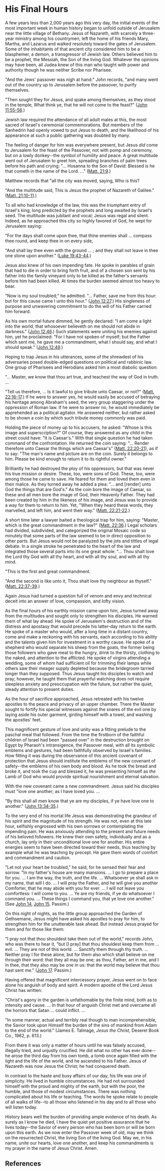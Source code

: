 # His Final Hours

A few years less than 2,000 years ago this very day, the initial events of the
most important week in human history began to unfold outside of Jerusalem near
the little village of Bethany. Jesus of Nazareth, with scarcely a three-year
ministry among his countrymen, left the home of his friends Mary, Martha, and
Lazarus and walked resolutely toward the gates of Jerusalem. Some of the
inhabitants of that ancient city considered him to be a blasphemer, a demon, a
transgressor of Jewish law. Others believed him to be a prophet, the Messiah,
the Son of the living God. Whatever the opinions may have been, all Judea knew
of this man who taught with power and authority though he was neither Scribe
nor Pharisee.

"And the Jews' passover was nigh at hand:" John records, "and many went out of
the country up to Jerusalem before the passover, to purify themselves.

"Then sought they for Jesus, and spake among themselves, as they stood in the
temple, What think ye, that he will not come to the feast?" ([John
11:55-56](/scriptures/nt/john/11.55-56?lang=eng#54).)

Jewish law required the attendance of all adult males at this, the most sacred
of Israel's ceremonial commemorations. But members of the Sanhedrin had openly
vowed to put Jesus to death, and the likelihood of his appearance at such a
public gathering was doubted by many.

The feeling of danger for him was everywhere present, but Jesus _did_ come to
Jerusalem for the feast of the Passover, not with pomp and ceremony, but on a
lowly donkey--the symbol of humility and peace. A great multitude went out of
Jerusalem to greet him, spreading branches of palm trees before his path and
crying: "... Hosanna to the Son of David: Blessed is he that cometh in the name
of the Lord. ..." ([Matt. 21:9](/scriptures/nt/matt/21.9?lang=eng#8).)

Matthew records that "all the city was moved, saying, Who is this?

"And the multitude said, This is Jesus the prophet of Nazareth of Galilee."
([Matt. 21:10-11](/scriptures/nt/matt/21.10-11?lang=eng#9).)

To all who had knowledge of the law, this was the triumphant entry of Israel's
king, long predicted by the prophets and long awaited by Israel's seed. The
multitude was jubilant and vocal; Jesus was regal and silent. Indeed, as he
approached this city so highly favored of God, he wept for Jerusalem saying:

"For the days shall come upon thee, that thine enemies shall ... compass thee
round, and keep thee in on every side,

"And shall lay thee even with the ground ... ; and they shall not leave in thee
one stone upon another." ([Luke
19:43-44](/scriptures/nt/luke/19.43-44?lang=eng#42).)

Jesus also knew of his own impending fate. He spoke in parables of grain that
had to die in order to bring forth fruit, and of a chosen son sent by his
father into the family vineyard only to be killed as the father's servants
before him had been killed. At times the burden seemed almost too heavy to
bear.

"Now is my soul troubled;" he admitted. "... Father, save me from this hour: but
for this cause came I unto this hour." ([John
12:27](/scriptures/nt/john/12.27?lang=eng#26).) His singleness of purpose and
unwavering commitment to do the will of his Father carried him forward.

As his own mortal future dimmed, he gently declared: "I am come a light into
the world, that whosoever believeth on me should not abide in darkness."
([John 12:46](/scriptures/nt/john/12.46?lang=eng#45).) Such statements were
uniting his enemies against him, yet he proclaimed: "For I have not spoken of
myself; but the Father which sent me, he gave me a commandment, what I should
say, and what I should speak." ([John
12:49](/scriptures/nt/john/12.49?lang=eng#48).)

Hoping to trap Jesus in his utterances, some of the shrewdest of his
adversaries posed double-edged questions on political and rabbinic law. One
group of Pharisees and Herodians asked him a most diabolic question:

"... Master, we know that thou art true, and teachest the way of God in truth. ...

"Tell us therefore, ... Is it lawful to give tribute unto Caesar, or not?"
([Matt. 22:16-17](/scriptures/nt/matt/22.16-17?lang=eng#15).) If he were to
answer yes, he would easily be accused of betraying his heritage among
Abraham's seed, the very group staggering under the oppression of Roman law.
If he were to answer no, he would immediately be apprehended as a political
agitator. He answered neither, but rather asked to be shown a coin by which
such tribute money commonly was paid.

Holding the piece of money up to his accusers, he asked: "Whose is this image
and superscription?" Of course, they answered as any child in the street could
have: "It is Caesar's." With that single question he had taken command of the
confrontation. He returned the coin saying: "... Render therefore unto Caesar
the things which are Caesar's" ([Matt.
22:20-21](/scriptures/nt/matt/22.20-21?lang=eng#19)), as if to say: "The man's
name and picture are on the coin. Surely it belongs to him. Please be kind
enough to return it to its rightful owner."

Brilliantly he had destroyed the ploy of his oppressors, but that was never
his true mission or desire. These, too, were sons of God. These, too, were
among those he came to save. He feared for them and loved them even in their
malice. As they turned away he added a plea: "... and [render] unto God the
things that are God's." As the coin bore the image of Caesar, so these and all
men bore the image of God, their Heavenly Father. They had been created by him
in the likeness of his image, and Jesus was to provide a way for them to
return to him. Yet, "When they heard these words, they marvelled, and left
him, and went their way." ([Matt.
22:21-22](/scriptures/nt/matt/22.21-22?lang=eng#20).)

A short time later a lawyer baited a theological trap for him, saying:
"Master, which is the great commandment in the law?" ([Matt.
22:36](/scriptures/nt/matt/22.36?lang=eng#35).) Legal scholars had divided,
subdivided, and categorized the original Mosaic code so minutely that some
parts of the law seemed to be in direct opposition to other parts. But Jesus
would not be paralyzed by the jots and tittles of legal debate. In a single
stroke he penetrated to the heart of the law and integrated those several
parts into its one great whole: "... Thou shalt love the Lord thy God with all
thy heart, and with all thy soul, and with all thy mind.

"This is the first and great commandment.

"And the second is like unto it, Thou shalt love thy neighbour as thyself."
([Matt. 22:37-39](/scriptures/nt/matt/22.37-39?lang=eng#36).)

Again Jesus had turned a question full of venom and envy and technical deceit
into an answer of love, compassion, and lofty vision.

As the final hours of his earthly mission came upon him, Jesus turned away
from the multitudes and sought only to strengthen his disciples. He warned
them of what lay ahead. He spoke of Jerusalem's destruction and of the
distress and apostasy that would precede his latter-day return to the earth.
He spoke of a master who would, after a long time in a distant country, come
and make a reckoning with his servants, each according to his ability and the
talents given him for investment in a worthy cause. He spoke of a shepherd who
would separate his sheep from the goats, the former being those followers who
gave meat to the hungry, drink to the thirsty, clothing to the naked, and
attention to the afflicted. He spoke of virgins attending a wedding, some of
whom had sufficient oil for trimming their lamps while others saw their meager
supply depleted because the bridegroom tarried longer than they supposed. Thus
Jesus taught his disciples to watch and pray; however, he taught them that
prayerful watching does not require sleepless anxiety and preoccupation with
the future, but rather the quiet, steady attention to present duties.

As the hour of sacrifice approached, Jesus retreated with his twelve apostles
to the peace and privacy of an upper chamber. There the Master sought to
fortify his special witnesses against the snares of the evil one by laying
aside his outer garment, girding himself with a towel, and washing the
apostles' feet.

This magnificent gesture of love and unity was a fitting prelude to the
paschal meal that followed. From the time the firstborn of the faithful
children of Israel had been "passed over" in the destruction brought on Egypt
by Pharaoh's intransigence, the Passover meal, with all its symbolic emblems
and gestures, had been faithfully observed by Israel's families. How fitting
it was during the observance of this ancient covenant of protection that Jesus
should institute the emblems of the new covenant of safety--the emblems of his
own body and blood. As he took the bread and broke it, and took the cup and
blessed it, he was presenting himself as _the_ Lamb of God who would provide
spiritual nourishment and eternal salvation.

With the new covenant came a new commandment. Jesus said his disciples must
"love one another; as I have loved you. ...

"By this shall all men know that ye are my disciples, if ye have love one to
another." ([John 13:34-35](/scriptures/nt/john/13.34-35?lang=eng#33).)

To the very end of his mortal life Jesus was demonstrating the grandeur of his
spirit and the magnitude of his strength. He was not, even at this late hour,
selfishly engrossed with his own sorrows or contemplating the impending pain.
He was anxiously attending to the present and future needs of his beloved
followers. He knew their own safety, individually and as a church, lay only in
their unconditional love one for another. His entire energies seem to have
been directed toward their needs, thus teaching by example what he was
teaching by precept. He gave them words of comfort and commandment and
caution.

"Let not your heart be troubled," he said, for he sensed their fear and
sorrow. "In my father's house are many mansions. ... I go to prepare a place for
you. ... I am the way, the truth, and the life. ... Whatsoever ye shall ask in my
name, that will I do. ... I will pray the Father, and he will give you another
Comforter, that he may abide with you for ever. ... I will not leave you
comfortless: I will come to you. ... Ye are my friends, if ye do whatsoever I
command you. ... These things I command you, that ye love one another." (See
[John 14](/scriptures/nt/john/14?lang=eng), [John
15](/scriptures/nt/john/15?lang=eng). Passim.)

On this night of nights, as the little group approached the Garden of
Gethsemane, Jesus might have asked his apostles to pray for him, to strengthen
him for the unutterable task ahead. But instead Jesus prayed for them and for
those like them:

"I pray not that thou shouldest take them out of the world," records John, who
was there to hear it, "but [I pray] that thou shouldest keep them from ... evil.
... They are not of this world. ... Sanctify them through thy truth. ... Neither
pray I for these alone, but for them also which shall believe on me through
their word: that they all may be one; as thou, Father, art in me, and I in
thee, that they also may be one in us: that the world may believe that thou
hast sent me." ([John 17](/scriptures/nt/john/17?lang=eng). Passim.)

Having offered that magnificent intercessory prayer, Jesus went on to face
alone his anguish of body and spirit. A modern apostle of the Lord Jesus
Christ has written:

"Christ's agony in the garden is unfathomable by the finite mind, both as to
intensity and cause. ... In that hour of anguish Christ met and overcame all the
horrors that Satan ... could inflict. ...

"In some manner, actual and terribly real though to man incomprehensible, the
Savior took upon Himself the burden of the sins of mankind from Adam to the
end of the world." (James E. Talmage, _Jesus the Christ,_ Deseret Book Co.,
1962, p. 613.)

From there it was only a matter of hours until he was falsely accused,
illegally tried, and unjustly crucified. He did what no other has ever done--
he arose the third day from his own tomb, a tomb once again filled with the
light and the life of the world, and he ascended to his Father. Jesus of
Nazareth was now Jesus the Christ; he had conquered death.

In contrast to the haste and busy affairs of our day, his life was one of
simplicity. He lived in humble circumstances. He had not surrounded himself
with the proud and mighty of the earth, but with the poor, the humble, and
those of modest circumstances. There was nothing complicated about his life or
teaching. The words he spoke relate to people of all walks of life--to all
those who listened in his day and to all those who will listen today.

History bears well the burden of providing ample evidence of his death. As
surely as I know he died, I have the quiet yet positive assurance that he
lives today--the Savior of every person who has been born or will be born upon
this earth. As we now enter the Passover week of old, may we think on the
resurrected Christ, the living Son of the living God. May we, in his name,
unite our hearts, love one another, and keep his commandments is my prayer in
the name of Jesus Christ. Amen.

## References

